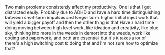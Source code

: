 Two main problems consistently affect my productivity. One is that I get distracted easily. Probably due to ADHD and have a hard time distinguishing between short-term impulses and longer term, higher initial input work that will yield a bigger payoff and then the other thing is that Have a hard time doing moving between high level work, like ideation and creativity, like blue sky, thinking into more in the weeds in demort into the weeds, work like coding and paperwork, and both are essential, but it's it takes a lot of there's a high switching cost to doing that and i'm not sure how to optimize that?